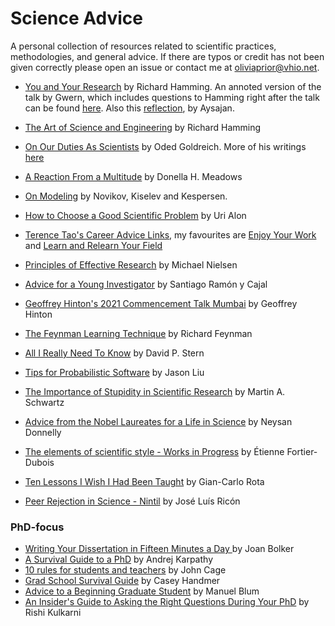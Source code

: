 # Science Advice
A personal collection of resources related to scientific practices, methodologies, and general advice. If there are typos or credit has not been given correctly please open an issue or contact me at oliviaprior@vhio.net.


- [You and Your Research](https://d37ugbyn3rpeym.cloudfront.net/stripe-press/TAODSAE_zine_press.pdf) by Richard Hamming. An annoted version of the talk by Gwern, which includes questions to Hamming right after the talk can be found [here](https://gwern.net/doc/science/1986-hamming). Also this [reflection](https://www.lesswrong.com/posts/kLRN3uZMawshPBL9D/a-reflection-on-richard-hamming-s-you-and-your-research), by Aysajan.
- [The Art of Science and Engineering](https://press.stripe.com/the-art-of-doing-science-and-engineering) by Richard Hamming
- [On Our Duties As Scientists](https://www.wisdom.weizmann.ac.il/~oded/PSX/duties+p.pdf) by Oded Goldreich. More of his writings [here](https://www.wisdom.weizmann.ac.il/~oded/essays.html)
- [A Reaction From a Multitude](https://donellameadows.org/archives/a-reaction-from-a-multitude/) by Donella H. Meadows
- [On Modeling](https://onlinelibrary.wiley.com/doi/10.1002/mrm.27101) by Novikov, Kiselev and Kespersen.


- [How to Choose a Good Scientific Problem](https://www.cell.com/fulltext/S1097-2765%2809%2900641-8) by Uri Alon
- [Terence Tao's Career Advice Links](https://terrytao.wordpress.com/career-advice/), my favourites are [Enjoy Your Work](https://terrytao.wordpress.com/career-advice/enjoy-your-work/) and [Learn and Relearn Your Field](https://terrytao.wordpress.com/career-advice/learn-and-relearn-your-field/)
- [Principles of Effective Research](https://michaelnielsen.org/blog/principles-of-effective-research/) by Michael Nielsen
- [Advice for a Young Investigator](https://www.ncbi.nlm.nih.gov/pmc/articles/PMC5198756/) by Santiago Ramón y Cajal
- [Geoffrey Hinton's 2021 Commencement Talk Mumbai](https://www.cs.toronto.edu/~hinton/HintonMumbai.pdf) by Geoffrey Hinton
- [The Feynman Learning Technique](https://fs.blog/feynman-learning-technique/) by Richard Feynman
- [All I Really Need To Know](http://theory.caltech.edu/~preskill/all-i-really-need-to-know.pdf) by David P. Stern
- [Tips for Probabilistic Software](https://jxnl.github.io/blog/writing/2024/01/19/tips-probabilistic-software/) by Jason Liu
- [The Importance of Stupidity in Scientific Research](https://web.stanford.edu/~fukamit/schwartz-2008.pdf) by Martin A. Schwartz
- [Advice from the Nobel Laureates for a Life in Science](https://mediatheque.lindau-nobel.org/topics/2018-advice-from-the-nobel-laureates-for-a-life-in-science) by Neysan Donnelly
- [The elements of scientific style - Works in Progress](https://worksinprogress.co/issue/the-elements-of-scientific-style/) by Étienne Fortier-Dubois
- [Ten Lessons I Wish I Had Been Taught](https://www.ams.org/notices/199701/comm-rota.pdf) by Gian-Carlo Rota
- [Peer Rejection in Science - Nintil](https://nintil.com/discoveries-ignored?s=09) by José Luís Ricón

### PhD-focus

- [Writing Your Dissertation in Fifteen Minutes a Day
](https://www.cs.umb.edu/~eb/joan/diss15/index.html) by Joan Bolker
- [A Survival Guide to a PhD](https://karpathy.github.io/2016/09/07/phd/) by Andrej Karpathy
- [10 rules for students and teachers](https://www.openculture.com/2018/07/10-rules-for-students-and-teachers.html) by John Cage
- [Grad School Survival Guide](https://docs.google.com/document/d/1J69h9OEmlW4tgdjoXNA_LluFmBjtixkzI65tEGIVUW4/edit?pli=1) by  Casey Handmer
- [Advice to a Beginning Graduate Student](https://www.cs.cmu.edu/~mblum/research/pdf/grad.html) by Manuel Blum
- [An Insider's Guide to Asking the Right Questions During Your PhD](https://newscience.org/asking-the-right-questions/) by Rishi Kulkarni


